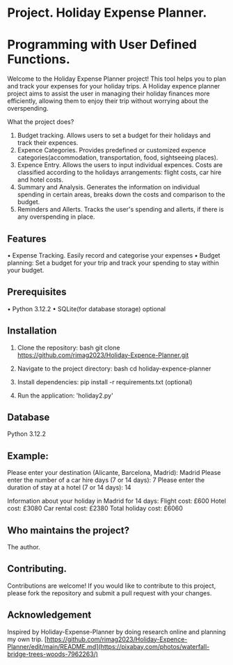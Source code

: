 #  Project. Holiday Expense Planner.
#  Programming with User Defined Functions.

Welcome to the Holiday Expense Planner project! This tool helps you to plan and track your expenses for your holiday trips.
A Holiday expence planner project aims to assist the user in managing their holiday finances more efficiently, allowing them to enjoy their trip without worrying about the overspending.

What the project does?
1. Budget tracking. Allows users to set a budget for their holidays and track their expences.
2. Expence Categories.  Provides predefined or customized expence categories(accommodation, transportation, food, sightseeing places).
3. Expence Entry. Allows the users to input individual expences. Costs are classified according to the holidays arrangements: flight costs, car hire and hotel costs.
4. Summary and Analysis. Generates the information on individual spending in certain areas, breaks down the costs and comparison to the budget.
5. Reminders and Allerts. Tracks the user's spending and allerts, if there is any overspending in place.

## Features
• Expense Tracking. Easily record and categorise your expenses 
• Budget planning: Set a budget for your trip and track your spending to stay within your budget.

## Prerequisites
• Python 3.12.2
• SQLite(for database storage) optional

## Installation
1. Clone the repository:
bash
git clone https://github.com/rimag2023/Holiday-Expence-Planner.git

3. Navigate to the project directory:
bash
cd holiday-expence-planner 
4. Install dependencies:
pip install -r requirements.txt (optional)
5. Run the application: 'holiday2.py'

## Database 
Python 3.12.2

## Example:
Please enter your destination (Alicante, Barcelona, Madrid): Madrid
Please enter the number of a car hire days (7  or 14 days): 7
Please enter the duration of stay at a hotel (7 or 14 days): 14

Information about your holiday in Madrid for 14 days: 
Flight cost: £600
Hotel cost: £3080
Car rental cost: £2380
Total holiday cost: £6060


## Who maintains the project?
The author.

## Contributing.
Contributions are welcome! If you would like to contribute to this project, please fork the repository and submit a pull request with your changes.

   
   
## Acknowledgement
Inspired by Holiday-Expense-Planner by doing research online and planning my own trip.
[https://github.com/rimag2023/Holiday-Expence-Planner/edit/main/README.md](https://pixabay.com/photos/waterfall-bridge-trees-woods-7962263/)

